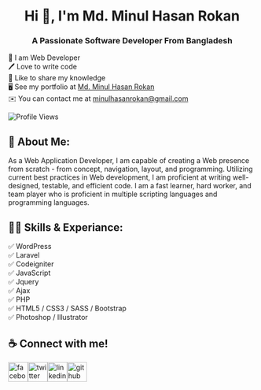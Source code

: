 <h1 align="center">Hi 👋, I'm Md. Minul Hasan Rokan</h1>
<h3 align="center">A Passionate Software Developer From Bangladesh</h3>

👑 I am Web Developer <br>
🖊️ Love to write code <br>
🎤 Like to share my knowledge <br>
🖥️  See my portfolio at [Md. Minul Hasan Rokan](http://minulhasan.com)<br>
✉️  You can contact me at [minulhasanrokan@gmail.com](mailto:minulhasanrokan@gmail.com)<br>

<p align="left"> <img src="https://komarev.com/ghpvc/?username=minulhasanrokan&label=Profile%20views&color=0e75b6&style=flat" alt="Profile Views" /> </p>

<h2 align="left">🚀 About Me:</h2>

As a Web Application Developer, I am capable of creating a Web presence from scratch - from concept, navigation, layout, and programming. Utilizing current best practices in Web development, I am proficient at writing well-designed, testable, and efficient code. I am a fast learner, hard worker, and team player who is proficient in multiple scripting languages and programming languages.

<h2 align="left">👨‍💻 Skills & Experiance:</h2>
✅ WordPress <br>
✅ Laravel <br>
✅ Codeigniter <br>
✅ JavaScript <br>
✅ Jquery <br>
✅ Ajax <br>
✅ PHP <br>
✅ HTML5 / CSS3 / SASS / Bootstrap <br>
✅ Photoshop / Illustrator <br>

<h2>☕ Connect with me!</h2>
<p align="left">
<a href="https://fb.com/minulhasan.cse" target="blank"><img src="https://camo.githubusercontent.com/2d1ffa69dd491ebeca01b2098cf8233dd09950ff5895abccd5b455ca442abc59/68747470733a2f2f696d672e736869656c64732e696f2f62616467652f46616365626f6f6b2d3138373746323f7374796c653d666f722d7468652d6261646765266c6f676f3d66616365626f6f6b266c6f676f436f6c6f723d7768697465" alt="facebook" height="40" style="max-width: 100%;"></a><a href="https://twitter.com/MdMinulHasan3" target="blank"><img src="https://camo.githubusercontent.com/5d03c86f6a75f7cbe80d135d9162fbf6dc46a31253cf30a8e9bb8279b4d574d3/68747470733a2f2f696d672e736869656c64732e696f2f62616467652f547769747465722d3144413146323f7374796c653d666f722d7468652d6261646765266c6f676f3d74776974746572266c6f676f436f6c6f723d7768697465" alt="twitter" height="40" style="max-width: 100%;"></a><a href="https://www.linkedin.com/in/mhrokan" target="blank"><img src="https://camo.githubusercontent.com/a80d00f23720d0bc9f55481cfcd77ab79e141606829cf16ec43f8cacc7741e46/68747470733a2f2f696d672e736869656c64732e696f2f62616467652f4c696e6b6564496e2d3030373742353f7374796c653d666f722d7468652d6261646765266c6f676f3d6c696e6b6564696e266c6f676f436f6c6f723d7768697465" alt="linkedin" height="40" style="max-width: 100%;"></a><a href="https://github.com/minulhasanrokan" target="blank"><img src="https://camo.githubusercontent.com/bd2bd127c104ba5c98bb12c70801b075aee1f040009089510f69554300e7ff41/68747470733a2f2f696d672e736869656c64732e696f2f62616467652f4769742d4630353033323f7374796c653d666f722d7468652d6261646765266c6f676f3d676974266c6f676f436f6c6f723d7768697465" alt="github" height="40" style="max-width: 100%;"></a></p>



